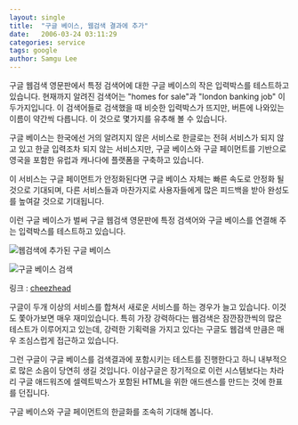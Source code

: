 ```yaml
---
layout: single
title:  "구글 베이스, 웹검색 결과에 추가"
date:   2006-03-24 03:11:29
categories: service
tags: google
author: Samgu Lee
---
```

구글 웹검색 영문판에서 특정 검색어에 대한 구글 베이스의 작은 입력박스를 테스트하고 있습니다. 현재까지 알려진 검색어는 "homes for sale"과 "london banking job" 이 두가지입니다. 이 검색어들로 검색했을 때 비슷한 입력박스가 뜨지만, 버튼에 나와있는 이름이 약간씩 다릅니다. 이 것으로 몇가지를 유추해 볼 수 있습니다.

구글 베이스는 한국에선 거의 알려지지 않은 서비스로 한글로는 전혀 서비스가 되지 않고 있고 한글 입력조차 되지 않는 서비스지만, 구글 베이스와 구글 페이먼트를 기반으로 영국을 포함한 유럽과 캐나다에 플랫폼을 구축하고 있습니다.

이 서비스는 구글 페이먼트가 안정화된다면 구글 베이스 자체는 빠른 속도로 안정화 될 것으로 기대되며, 다른 서비스들과 마찬가지로 사용자들에게 많은 피드백을 받아 완성도를 높여갈 것으로 기대됩니다.

이런 구글 베이스가 벌써 구글 웹검색 영문판에 특정 검색어와 구글 베이스를 연결해 주는 입력박스를 테스트하고 있습니다.

![웹검색에 추가된 구글 베이스](https://www.cheezhead.com/img/base-web.jpg)

![구글 베이스 검색](https://www.cheezhead.com/img/base-results.jpg)

링크 : [cheezhead](http://www.cheezhead.com/2006/03/21/google-base-job-content-integration-screenshots-captured/)

구글이 두개 이상의 서비스를 합쳐서 새로운 서비스를 하는 경우가 늘고 있습니다. 이것도 쫓아가보면 매우 재미있습니다. 특히 가장 강력하다는 웹검색은 잠깐잠깐씩의 많은 테스트가 이루어지고 있는데, 강력한 기획력을 가지고 있다는 구글도 웹검색 만큼은 매우 조심스럽게 접근하고 있습니다.

그런 구글이 구글 베이스를 검색결과에 포함시키는 테스트를 진행한다고 하니 내부적으로 많은 소음이 당연히 생길 것입니다. 이삼구글은 장기적으로 이런 시스템보다는 차라리 구글 애드워즈에 셀렉트박스가 포함된 HTML을 위한 애드센스를 만드는 것에 한표를 던집니다.

구글 베이스와 구글 페이먼트의 한글화를 조속히 기대해 봅니다.
